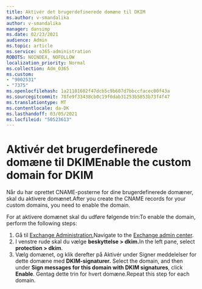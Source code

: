 ```yaml
---
title: Aktivér det brugerdefinerede domæne til DKIM
ms.author: v-smandalika
author: v-smandalika
manager: dansimp
ms.date: 02/23/2021
audience: Admin
ms.topic: article
ms.service: o365-administration
ROBOTS: NOINDEX, NOFOLLOW
localization_priority: Normal
ms.collection: Adm_O365
ms.custom:
- "9002531"
- "7375"
ms.openlocfilehash: 1a21101602f47dcb5c9b607d7bbccfacec00f43a
ms.sourcegitcommit: 78fe9f33438cb0c19f0dab31253b5853b73f4f47
ms.translationtype: MT
ms.contentlocale: da-DK
ms.lasthandoff: 03/05/2021
ms.locfileid: "50523613"
---
```

# <a name="enable-the-custom-domain-for-dkim"></a><span data-ttu-id="76837-102">Aktivér det brugerdefinerede domæne til DKIM</span><span class="sxs-lookup"><span data-stu-id="76837-102">Enable the custom domain for DKIM</span></span>

<span data-ttu-id="76837-103">Når du har oprettet CNAME-posterne for dine brugerdefinerede domæner, skal du aktivere domænet.</span><span class="sxs-lookup"><span data-stu-id="76837-103">After you create the CNAME records for your custom domains, you need to enable the domain.</span></span>

<span data-ttu-id="76837-104">For at aktivere domænet skal du udføre følgende trin:</span><span class="sxs-lookup"><span data-stu-id="76837-104">To enable the domain, perform the following steps:</span></span>

1. <span data-ttu-id="76837-105">Gå til [Exchange Administration.](https://outlook.office365.com/ecp/)</span><span class="sxs-lookup"><span data-stu-id="76837-105">Navigate to the [Exchange admin center](https://outlook.office365.com/ecp/).</span></span>
2. <span data-ttu-id="76837-106">I venstre rude skal du vælge **beskyttelse > dkim.**</span><span class="sxs-lookup"><span data-stu-id="76837-106">In the left pane, select **protection > dkim**.</span></span>
3. <span data-ttu-id="76837-107">Vælg domænet, og klik derefter på Aktivér under Signer meddelelser for dette domæne med **DKIM-signaturer.** </span><span class="sxs-lookup"><span data-stu-id="76837-107">Select the domain, and then under **Sign messages for this domain with DKIM signatures**, click **Enable**.</span></span> <span data-ttu-id="76837-108">Gentag dette trin for hvert domæne.</span><span class="sxs-lookup"><span data-stu-id="76837-108">Repeat this step for each domain.</span></span>

